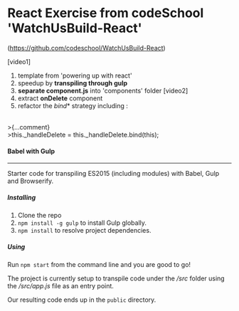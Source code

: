 # React Exercise from codeSchool 'WatchUsBuild-React'
(https://github.com/codeschool/WatchUsBuild-React)
</br>

[video1]
1. template from 'powering up with react'
2. speedup by **transpiling through gulp**
3. **separate component.js** into 'components' folder
[video2]
4. extract **onDelete** component
5. refactor the *bind** strategy
including : 
</br>
>{...comment} 
</br>
>this._handleDelete = this._handleDelete.bind(this);


#### Babel with Gulp
-----------
Starter code for transpiling ES2015 (including modules) with Babel, Gulp and Browserify.


##### Installing

1. Clone the repo
2. `npm install -g gulp` to install Gulp globally.
3. `npm install` to resolve project dependencies.

##### Using

Run `npm start` from the command line and you are good to go!

The project is currently setup to transpile code under the _/src_ folder using the _/src/app.js_ file as an entry point.

Our resulting code ends up in the `public` directory.



